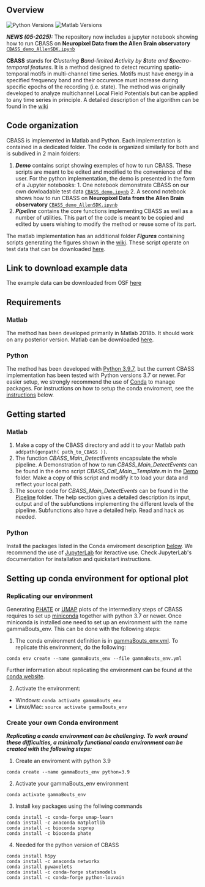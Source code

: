 ## Overview


![Python Versions](https://img.shields.io/badge/python-3.7%20%7C%203.8%20%7C%203.9-blue)
![Matlab Versions](https://img.shields.io/badge/MATLAB-2018%7C2019%7C2020-blue.svg?style=flat-square)

__*NEWS (05-2025):*__ The repository now includes a jupyter notebook showing how to run CBASS on __Neuropixel Data from the Allen Brain observatory__ [`CBASS_demo_AllenSDK.ipynb`](https://github.com/cardin-higley-lab/CBASS/blob/main/python/CBASS_demo_AllenSDK.ipynb)

__CBASS__ stands for _**C**lustering **B**and-limited **A**ctivity by **S**tate and **S**pectro-temporal features_. It is a method designed to detect recurring spatio-temporal motifs in multi-channel time series. Motifs must have energy in a specified frequency band and their occurence must increase during specific epochs of the recording (i.e. state). The method was originally developed to analyze multichannel Local Field Potentials but can be applied to any time series in principle. A detailed description of the algorithm can be found in the [wiki](https://github.com/cardin-higley-lab/CBASS/wiki)


## Code organization
CBASS is implemented in Matlab and Python. Each implementation is contained in a dedicated folder. The code is organized similarly for both and is subdived in 2 main folders:
1. ***Demo*** contains script showing exemples of how to run CBASS. These scripts are meant to be edited and modified to the convenience of the user. For the python implementation, the demo is presented in the form of a Jupyter notebooks: 1. One notebook demonstrate CBASS on our own dowloadable test data [`CBASS_demo.ipynb`](https://github.com/cardin-higley-lab/CBASS/blob/main/python/CBASS_demo.ipynb) 2. A second notebook shows how to run CBASS on __Neuropixel Data from the Allen Brain observatory__ [`CBASS_demo_AllenSDK.ipynb`](https://github.com/cardin-higley-lab/CBASS/blob/main/python/CBASS_demo_AllenSDK.ipynb)
2. ***Pipeline*** contains the core functions implementing CBASS as well as a number of utilities. This part of the code is meant to be copied and edited by users wishing to modify the method or reuse some of its part.

The matlab implementation has an additional folder ***Figures*** containing scripts generating the figures shown in the [wiki](https://github.com/cardin-higley-lab/CBASS/wiki). These script operate on test data that can be downloaded [here](https://osf.io/3k7a5/?view_only=bbcb6ac653d041fab0bd1618301cab30).

## Link to download example data
The example data can be downloaded from OSF [here](https://osf.io/3k7a5/?view_only=bbcb6ac653d041fab0bd1618301cab30)

## Requirements
### Matlab 
The method has been developed primarily in Matlab 2018b. It should work on any posterior version. Matlab can be downloaded [here](https://www.mathworks.com/products/matlab.html).
### Python 
The method has been developed with [Python 3.9.7](https://www.python.org/downloads/), but the current CBASS implementation has been tested with Python versions 3.7 or newer. For easier setup, we strongly recommend the use of [Conda](https://docs.conda.io/projects/conda/en/latest/user-guide/install/download.html) to manage packages. For instructions on how to setup the conda enviroment, see the [instructions](#setting-up-conda-environment-for-optional-plot) below.

## Getting started
### Matlab
1. Make a copy of the CBASS directory and add it to your Matlab path   `addpath(genpath( path_to_CBASS ))`.
2. The function *CBASS_Main_DetectEvents* encapsulate the whole pipeline. A Demonstration of how to run *CBASS_Main_DetectEvents* can be found in the demo script *CBASS_Call_Main__Template.m* in the [Demo](https://github.com/cardin-higley-lab/CBASS/tree/main/matlab/Demo) folder. Make a copy of this script and modify it to load your data and reflect your local path.
3. The source code for *CBASS_Main_DetectEvents* can be found in the [Pipeline](https://github.com/cardin-higley-lab/CBASS/tree/main/matlab/Pipeline) folder. The help section gives a detailed description its input, output and of the subfunctions implementing the different levels of the pipeline. Subfunctions also have a detailed help. Read and hack as needed.
### Python
Install the packages listed in the Conda enviroment description [below](#Create-your-own-Conda-environment). We recommend the use of [JupyterLab](https://jupyterlab.readthedocs.io/en/stable/) for iteractive use. Check JupyterLab's documentation for installation and quickstart instructions.

## Setting up conda environment for optional plot
### Replicating our environment
Generating [PHATE](https://github.com/KrishnaswamyLab/PHATE) or [UMAP](https://umap-learn.readthedocs.io/en/latest/) plots of the intermediary steps of CBASS requires to set up [miniconda](https://docs.conda.io/en/latest/miniconda.html) together with python 3.7 or newer. Once miniconda is installed one need to set up an environment with the name gammaBouts_env. This can be done with the following steps:
1. The conda environment definition is in [gammaBouts_env.yml](gammaBouts_env.yml). To replicate this environment, do the following:
```
conda env create --name gammaBouts_env --file gammaBouts_env.yml
```
Further information about replicating the environment can be found at the [conda website](https://docs.conda.io/projects/conda/en/latest/user-guide/tasks/manage-environments.html#create-env-file-manually). 

2. Activate the environment:
+ Windows: `conda activate gammaBouts_env`
+ Linux/Mac: `source activate gammaBouts_env`

### Create your own Conda environment
_**Replicating a conda environment can be challenging. To work around these difficulties, a minimally functional conda environment can be created with the following steps:**_
1. Create an enviroment with python 3.9
```
conda create --name gammaBouts_env python=3.9
```

2. Activate your gammaBouts_env environment 
```
conda activate gammaBouts_env
```

3. Install key packages using the follwing commands
```
conda install -c conda-forge umap-learn
conda install -c anaconda matplotlib
conda install -c bioconda scprep
conda install -c bioconda phate
```

4. Needed for the python version of CBASS
```
conda install h5py
conda install -c anaconda networkx
conda install pywavelets
conda install -c conda-forge statsmodels
conda install -c conda-forge python-louvain
```
